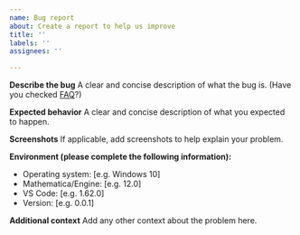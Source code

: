 ```yaml
---
name: Bug report
about: Create a report to help us improve
title: ''
labels: ''
assignees: ''

---
```


**Describe the bug**
A clear and concise description of what the bug is. (Have you checked [FAQ](https://github.com/njpipeorgan/wolfram-language-notebook#faq)?)

**Expected behavior**
A clear and concise description of what you expected to happen.

**Screenshots**
If applicable, add screenshots to help explain your problem.

**Environment (please complete the following information):**
 - Operating system: [e.g. Windows 10]
 - Mathematica/Engine: [e.g. 12.0]
 - VS Code: [e.g. 1.62.0]
 - Version: [e.g. 0.0.1]

**Additional context**
Add any other context about the problem here.
